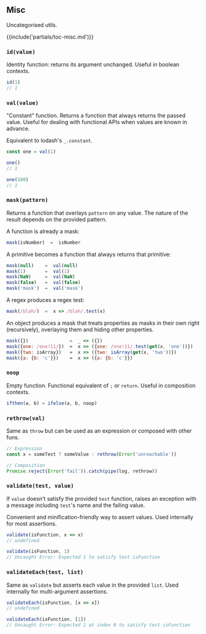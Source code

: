 ## Misc

Uncategorised utils.

{{include('partials/toc-misc.md')}}

### `id(value)`

Identity function: returns its argument unchanged. Useful in boolean contexts.

```js
id(1)
// 1
```

### `val(value)`

"Constant" function. Returns a function that always returns the passed value.
Useful for dealing with functional APIs when values are known in advance.

Equivalent to lodash's `_.constant`.

```js
const one = val(1)

one()
// 1

one(100)
// 1
```

### `mask(pattern)`

Returns a function that overlays `pattern` on any value. The nature of the
result depends on the provided pattern.

A function is already a mask:

```js
mask(isNumber)  =  isNumber
```

A primitive becomes a function that always returns that primitive:

```js
mask(null)    =  val(null)
mask(1)       =  val(1)
mask(NaN)     =  val(NaN)
mask(false)   =  val(false)
mask('mask')  =  val('mask')
```

A regex produces a regex test:

```js
mask(/blah/)  =  x => /blah/.test(x)
```

An object produces a mask that treats properties as masks in their own right
(recursively), overlaying them and hiding other properties.

```js
mask({})               =  _ => ({})
mask({one: /one!11/})  ≈  x => ({one: /one!11/.test(get(x, 'one'))})
mask({two: isArray})   ≈  x => ({two: isArray(get(x, 'two'))})
mask({a: {b: 'c'}})    ≈  x => ({a: {b: 'c'}})
```

### `noop`

Empty function. Functional equivalent of `;` or `return`. Useful in composition
contexts.

```js
ifthen(a, b) = ifelse(a, b, noop)
```

### `rethrow(val)`

Same as `throw` but can be used as an expression or composed with other funs.

```js
// Expression
const x = someTest ? someValue : rethrow(Error('unreachable'))

// Composition
Promise.reject(Error('fail')).catch(pipe(log, rethrow))
```

### `validate(test, value)`

If `value` doesn't satisfy the provided `test` function, raises an exception
with a message including `test`'s name and the failing value.

Convenient and minification-friendly way to assert values. Used internally for
most assertions.

```js
validate(isFunction, x => x)
// undefined

validate(isFunction, 1)
// Uncaught Error: Expected 1 to satisfy test isFunction
```

### `validateEach(test, list)`

Same as `validate` but asserts each value in the provided `list`. Used
internally for multi-argument assertions.

```js
validateEach(isFunction, [x => x])
// undefined

validateEach(isFunction, [1])
// Uncaught Error: Expected 1 at index 0 to satisfy test isFunction
```
